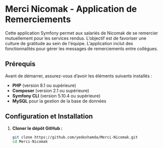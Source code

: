 # Merci Nicomak - Application de Remerciements

Cette application Symfony permet aux salariés de Nicomak de se remercier mutuellement pour les services rendus. L’objectif est de favoriser une culture de gratitude au sein de l'équipe. L’application inclut des fonctionnalités pour gérer les messages de remerciements entre collègues.

## Prérequis

Avant de démarrer, assurez-vous d’avoir les éléments suivants installés :
- **PHP** (version 8.1 ou supérieure)
- **Composer** (version 2.1 ou supérieure)
- **Symfony CLI** (version 5.10.4 ou supérieure)
- **MySQL** pour la gestion de la base de données

## Configuration et Installation

1. **Cloner le dépôt GitHub :**
   ```bash
   git clone https://github.com/yedeshamda/Merci-Nicomak.git
   cd Merci-Nicomak
